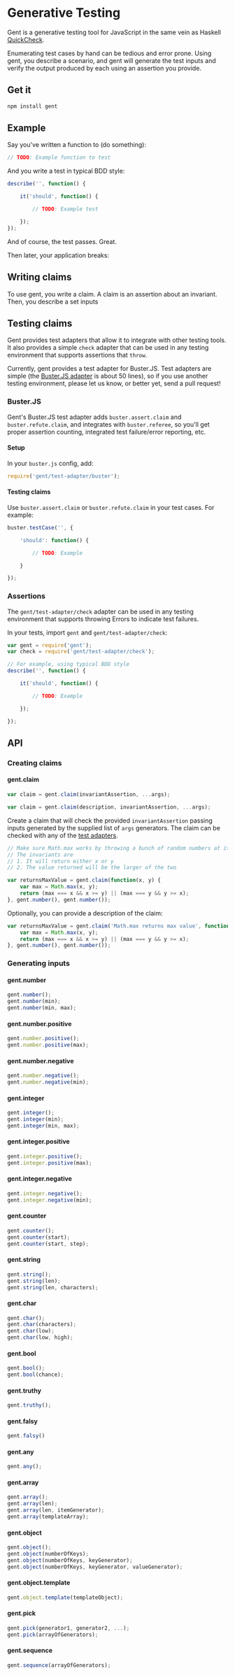 # Generative Testing

Gent is a generative testing tool for JavaScript in the same vein as Haskell [QuickCheck](http://en.wikipedia.org/wiki/QuickCheck).

Enumerating test cases by hand can be tedious and error prone. Using gent, you describe a scenario, and gent will generate the test inputs and verify the output produced by each using an assertion you provide.

## Get it

```js
npm install gent
```

## Example

Say you've written a function to (do something):

```js
// TODO: Example function to test
```

And you write a test in typical BDD style:

```js
describe('', function() {

	it('should', function() {

		// TODO: Example test

	});
});
```

And of course, the test passes.  Great.

Then later, your application breaks:

## Writing claims

To use gent, you write a claim.  A claim is an assertion about an invariant.  Then, you describe a set inputs

## Testing claims

Gent provides test adapters that allow it to integrate with other testing tools.  It also provides a simple `check` adapter that can be used in any testing environment that supports assertions that `throw`.

Currently, gent provides a test adapter for Buster.JS. Test adapters are simple (the [Buster.JS adapter](test-adapter/buster.js) is about 50 lines), so if you use another testing environment, please let us know, or better yet, send a pull request!

### Buster.JS

Gent's Buster.JS test adapter adds `buster.assert.claim` and `buster.refute.claim`, and integrates with `buster.referee`, so you'll get proper assertion counting, integrated test failure/error reporting, etc.

#### Setup

In your `buster.js` config, add:

```js
require('gent/test-adapter/buster');
```

#### Testing claims

Use `buster.assert.claim` or `buster.refute.claim` in your test cases.  For example:

```js
buster.testCase('', {

	'should': function() {

		// TODO: Example

	}

});
```

### Assertions

The `gent/test-adapter/check` adapter can be used in any testing environment that supports throwing Errors to indicate test failures.

In your tests, import `gent` and `gent/test-adapter/check`:

```js
var gent = require('gent');
var check = require('gent/test-adapter/check');

// For example, using typical BDD style
describe('', function() {

	it('should', function() {

		// TODO: Example

	});

});
```

## API

### Creating claims

#### gent.claim

```js
var claim = gent.claim(invariantAssertion, ...args);

var claim = gent.claim(description, invariantAssertion, ...args);
```

Create a claim that will check the provided `invariantAssertion` passing inputs generated by the supplied list of `args` generators.  The claim can be checked with any of the [test adapters](#testingclaims).

```js
// Make sure Math.max works by throwing a bunch of random numbers at it
// The invariants are
// 1. It will return either x or y
// 2. The value returned will be the larger of the two

var returnsMaxValue = gent.claim(function(x, y) {
	var max = Math.max(x, y);
	return (max === x && x >= y) || (max === y && y >= x);
}, gent.number(), gent.number());
```

Optionally, you can provide a description of the claim:

```js
var returnsMaxValue = gent.claim('Math.max returns max value', function(x, y) {
	var max = Math.max(x, y);
	return (max === x && x >= y) || (max === y && y >= x);
}, gent.number(), gent.number());
```

### Generating inputs

#### gent.number

```js
gent.number();
gent.number(min);
gent.number(min, max);
```

#### gent.number.positive

```js
gent.number.positive();
gent.number.positive(max);
```

#### gent.number.negative

```js
gent.number.negative();
gent.number.negative(min);
```

#### gent.integer

```js
gent.integer();
gent.integer(min);
gent.integer(min, max);
```

#### gent.integer.positive

```js
gent.integer.positive();
gent.integer.positive(max);
```

#### gent.integer.negative

```js
gent.integer.negative();
gent.integer.negative(min);
```

#### gent.counter

```js
gent.counter();
gent.counter(start);
gent.counter(start, step);
```

#### gent.string

```js
gent.string();
gent.string(len);
gent.string(len, characters);
```

#### gent.char

```js
gent.char();
gent.char(characters);
gent.char(low);
gent.char(low, high);
```

#### gent.bool

```js
gent.bool();
gent.bool(chance);
```

#### gent.truthy

```js
gent.truthy();
```

#### gent.falsy

```js
gent.falsy()
```

#### gent.any

```js
gent.any();
```

#### gent.array

```js
gent.array();
gent.array(len);
gent.array(len, itemGenerator);
gent.array(templateArray);
```

#### gent.object

```js
gent.object();
gent.object(numberOfKeys);
gent.object(numberOfKeys, keyGenerator);
gent.object(numberOfKeys, keyGenerator, valueGenerator);
```

#### gent.object.template

```js
gent.object.template(templateObject);
```

#### gent.pick

```js
gent.pick(generator1, generator2, ...);
gent.pick(arrayOfGenerators);
```

#### gent.sequence

```js
gent.sequence(arrayOfGenerators);
```
